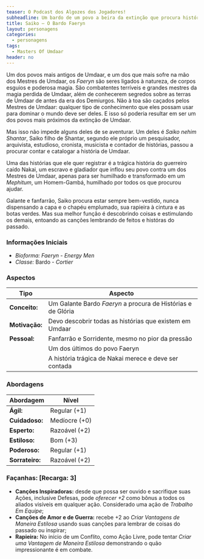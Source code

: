 ```yaml
---
teaser: O Podcast dos Algozes dos Jogadores!
subheadline: Um bardo de um povo a beira da extinção que procura histórias para contar
title: Saiko – O Bardo Faeryn
layout: personagens
categories:
  - personagens
tags:
  - Masters Of Umdaar 
header: no
---
```


Um dos povos mais antigos de Umdaar, e um dos que mais sofre na mão dos Mestres de Umdaar, os _Faeryn_ são seres ligados à natureza, de corpos esguios e poderosa magia. São combatentes terríveis e grandes mestres da magia perdida de Umdaar, além de conhecerem segredos sobre as terras de Umdaar de antes da era dos Demiurgos. Não à toa são caçados pelos Mestres de Umdaar: qualquer tipo de conhecimento que eles possam usar para dominar o mundo deve ser deles. E isso só poderia resultar em ser um dos povos mais próximos da extinção de Umdaar.

Mas isso não impede alguns deles de se aventurar. Um deles é _Saiko nehim Shantar_, Saiko filho de Shantar, segundo ele próprio um pesquisador, arquivista, estudioso, cronista, musicista e contador de histórias, passou a procurar contar e catalogar a história de Umdaar.

Uma das histórias que ele quer registrar é a trágica história do guerreiro caído Nakai, um escravo e gladiador que inflou seu povo contra um dos Mestres de Umdaar, apenas para ser humilhado e transformado em um _Mephitum_, um Homem-Gambá, humilhado por todos os que procurou ajudar.

Galante e fanfarrão, Saiko procura estar sempre bem-vestido, nunca dispensando a capa e o chapéu emplumado, sua rapieira à cintura e as botas verdes. Mas sua melhor função é descobrindo coisas e estimulando os demais, entoando as canções lembrando de feitos e históras do passado.

### Informações Iniciais

+ _Bioforma:_ _Faeryn_  - _Energy Men_
+ _Classe:_ Bardo - _Cortier_

### Aspectos

| **Tipo**       | **Aspecto**                                                      |
|----------------|------------------------------------------------------------------|
| __Conceito:__  | Um Galante Bardo _Faeryn_ a procura de Histórias e de Glória     |
| __Motivação:__ | Devo descobrir todas as histórias que existem em Umdaar          |
| __Pessoal:__   | Fanfarrão e Sorridente, mesmo no pior da pressão                 |
|                | Um dos últimos do povo Faeryn                                    |
|                | A história trágica de Nakai merece e deve ser contada            |

### Abordagens

| **Abordagem**   | **Nível**     |
|-----------------|---------------|
| __Ágil:__       | Regular (+1)  |
| __Cuidadoso:__  | Medíocre (+0) |
| __Esperto:__    | Razoável (+2) |
| __Estiloso:__   | Bom (+3)      |
| __Poderoso:__   | Regular (+1)  |
| __Sorrateiro:__ | Razoável (+2) |

### Façanhas: [Recarga: 3]

+ __Canções Inspiradoras:__ desde que possa ser ouvido e sacrifique suas Ações, inclusive Defesas, pode _oferecer +2_ como bônus a todos os aliados visíveis em qualquer ação. Considerado uma ação de _Trabalho Em Equipe_;
+ __Canções de Amor e de Guerra:__ recebe +2 ao _Criar Vantagens de Maneira Estilosa_ usando suas canções para lembrar de coisas do passado ou inspirar;
+ __Rapieira:__ No início de um Conflito, como Ação Livre, pode tentar _Criar uma Vantagem de Maneira Estilosa_ demonstrando o quão impressionante é em combate.

